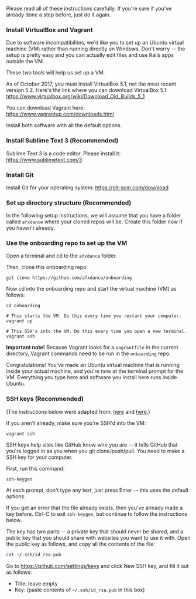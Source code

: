 Please read all of these instructions carefully. If you're sure if you've already done a step before, just do it again.

### Install VirtualBox and Vagrant

Due to software incompatibilites, we'd like you to set up an Ubuntu virtual machine (VM) rather than running directly on Windows. Don't worry -- the setup is pretty easy and you can actually edit files and use Rails apps outside the VM.

These two tools will help us set up a VM.

As of October 2017, you must install VirtualBox 5.1, not the most recent version 5.2. Here's the link where you can download VirtualBox 5.1:
https://www.virtualbox.org/wiki/Download_Old_Builds_5_1

You can download Vagrant here:
https://www.vagrantup.com/downloads.html

Install both software with all the default options.


### Install Sublime Text 3 (Recommended)

Sublime Text 3 is a code editor. Please install it:
https://www.sublimetext.com/3


### Install Git

Install Git for your operating system:
https://git-scm.com/download


### Set up directory structure (Recommended)

In the following setup instructions, we will assume that you have a folder called `afxdance` where your cloned repos will be. Create this folder now if you haven't already.


### Use the onboarding repo to set up the VM

Open a terminal and cd to the `afxdance` folder.

Then, clone this onboarding repo:

```shell
git clone https://github.com/afxdance/onboarding
```

Now cd into the onboarding repo and start the virtual machine (VM) as follows:

```shell
cd onboarding

# This starts the VM. Do this every time you restart your computer.
vagrant up

# This SSH's into the VM. Do this every time you open a new terminal.
vagrant ssh
```

**Important note!**
Because Vagrant looks for a `Vagrantfile` in the current directory, Vagrant commands need to be run in the `onboarding` repo.

Congratulations! You've made an Ubuntu virtual machine that is running inside your actual machine, and you're now at the terminal prompt for the VM. Everything you type here and software you install here runs inside Ubuntu.


### SSH keys (Recommended)

(The instructions below were adapted from: [here](https://help.github.com/articles/generating-a-new-ssh-key-and-adding-it-to-the-ssh-agent/) and [here](https://help.github.com/articles/adding-a-new-ssh-key-to-your-github-account/).)


If you aren't already, make sure you're SSH'd into the VM:

```shell
vagrant ssh
```


SSH keys help sites like GitHub know who you are -- it tells GitHub that you're logged in as you when you git clone/push/pull. You need to make a SSH key for your computer.

First, run this command:

```shell
ssh-keygen
```

At each prompt, don't type any text, just press Enter -- this uses the default options.

If you get an error that the file already exists, then you've already made a key before. Ctrl-C to exit `ssh-keygen`, but continue to follow the instructions below.

The key has two parts -- a private key that should never be shared, and a public key that you should share with websites you want to use it with. Open the public key as follows, and copy all the contents of the file:

```bash
cat ~/.ssh/id_rsa.pub
```

Go to https://github.com/settings/keys and click New SSH key, and fill it out as follows:

- Title: leave empty
- Key: (paste contents of `~/.ssh/id_rsa.pub` in this box)

